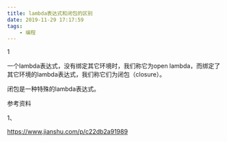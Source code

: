 ```yaml
---
title: lambda表达式和闭包的区别
date: 2019-11-29 17:17:59
tags:
	- 编程
---
```


1

一个lambda表达式，没有绑定其它环境时，我们称它为open lambda，而绑定了其它环境的lambda表达式，我们称它们为闭包（closure）。

闭包是一种特殊的lambda表达式。



参考资料

1、

https://www.jianshu.com/p/c22db2a91989
